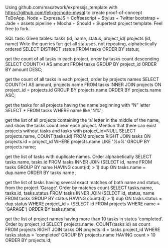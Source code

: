 Using github.com/maxatwork/expressjs_template with 
https://github.com/felixge/node-mysql to create proof-of-concept ToDoApp.
Node + ExpressJS + Coffeescript + Stylus + Twitter bootstrap + Jade + assets pipeline + Mocha + Should + Supertest project template.
Feel free to fork.

SQL task:
Given tables:
tasks (id, name, status, project_id)
projects (id, name)
Write the queries for:
get all statuses, not repeating, alphabetically ordered
SELECT DISTINCT status FROM tasks ORDER BY status;

get the count of all tasks in each project, order by tasks count descending
SELECT COUNT(*) AS amount FROM tasks GROUP BY project_id ORDER BY amount DESC;

get the count of all tasks in each project, order by projects names
SELECT COUNT(*) AS amount, projects.name FROM tasks INNER JOIN projects ON project_id = projects.id GROUP BY projects.name ORDER BY projects.name ASC;

get the tasks for all projects having the name beginning with “N” letter
SELECT * FROM tasks WHERE name like 'N%';

get the list of all projects containing the ‘a’ letter in the middle of the name, and show the
tasks count near each project. Mention that there can exist projects without tasks and
tasks with project_id=NULL
SELECT projects.name, COUNT(tasks.id) FROM projects RIGHT JOIN tasks ON projects.id = project_id WHERE projects.name LIKE '_%o%_' GROUP BY projects.name;

get the list of tasks with duplicate names. Order alphabetically
SELECT tasks.name, tasks.id FROM tasks INNER JOIN (SELECT id, name FROM tasks GROUP BY name HAVING count(id) > 1) dup  ON tasks.name = dup.name ORDER BY tasks.name ;

get the list of tasks having several exact matches of both name and status, from the
project ‘Garage’. Order by matches count
SELECT tasks.name, tasks.id, tasks.status FROM tasks INNER JOIN (SELECT id, status, name FROM tasks GROUP BY status HAVING count(id) > 1) dup ON tasks.status = dup.status WHERE project_id = (SELECT id FROM projects WHERE name = 'GARAGE') ORDER BY tasks.name;

get the list of project names having more than 10 tasks in status ‘completed’. Order by
project_id
SELECT projects.name, COUNT(tasks.id) as count FROM projects RIGHT JOIN tasks ON projects.id = tasks.project_id WHERE tasks.status = 'completed' GROUP BY projects.name HAVING count > 10 ORDER BY projects.id;
